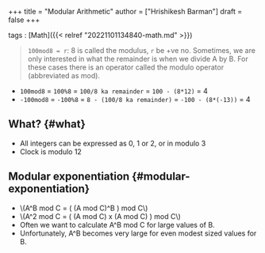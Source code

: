 +++
title = "Modular Arithmetic"
author = ["Hrishikesh Barman"]
draft = false
+++

tags
: [Math]({{< relref "20221101134840-math.md" >}})

> `100mod8 = r`: 8 is called the modulus, `r` be +ve no. Sometimes, we are only interested in what the remainder is when we divide A by B. For these cases there is an operator called the modulo operator (abbreviated as mod).

-   `100mod8` = `100%8` = `100/8 ka remainder` = `100 - (8*12)` = 4
-   `-100mod8` = `-100%8` = `8 - (100/8 ka remainder)` = `-100 - (8*(-13))` = 4


## What? {#what}

-   All integers can be expressed as 0, 1 or 2, or in modulo 3
-   Clock is modulo 12


## Modular exponentiation {#modular-exponentiation}

-   \\(A^B mod C = ( (A mod C)^B ) mod C\\)
-   \\(A^2 mod C = ( (A mod C) x (A mod C) ) mod C\\)
-   Often we want to calculate A^B mod C for large values of B.
-   Unfortunately, A^B becomes very large for even modest sized values for B.
